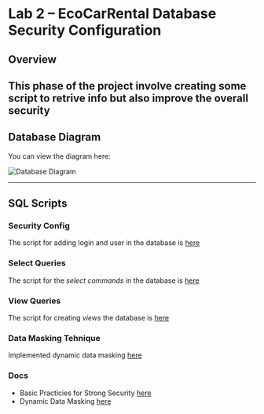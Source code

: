 # Lab 2 – EcoCarRental Database Security Configuration

## Overview
This phase of the project involve creating some script to retrive info but also improve the overall security 
---

## Database Diagram

You can view the diagram here:

![Database Diagram](https://www.plantuml.com/plantuml/png/jLHBRnCn4Bxlhp1xeQ14VG0NL5MDqY8g7gf2n3KQrfEkXHyhUr8KMluxirwpClMI6paaynXz-hvlnhaC19vsHbVFg4M3ejEWR5MX9KLxKIztWPn1Nmi8uayY7Yh1dvUYIOMDakAjkFcy5kVdjnykBc9xFey_M-K3RImOv96lYzNo_M9rzEhaHMng-7SF3IYTrL-dUjSwcy-VfRhqwfwfQDMW3Ky1VsMI8Ac1J0WSr63W-nH3uoJgYVeUmGzOCKsCDcmjvJ2dRuRnG42xyBSYSNmiu1wKXcyQPy8pUPGp9g8ui60R7Bpmgc5WbYrXpmXNrykRJukFHwSdixC1dFOTvjBUiRGdRgnv93gIuj4LukIGBR5VRY-7_qAmtKRm68tGeS_-ozbufmkJfwyfvxdY07GaEeGZKn_JGrJZ4zh8ORbNY_LrhAALHOrS3zMuG9ExAfzJsbTimdHzTBBeTB0tJFxGzc-7aV42idmqe8GftmTIwsJSI7d6J5pE-3kqCq4URDYYxpayPwSra78sjAeBrVZlylWudxk7j0V6gpiD3OQwMi94KuNqEeIoTHMlh1moOE4kGKHnQOBJljq0uPtpwcS_adjG0Eq2Il53KLjNbsZbpkZV)

---

## SQL Scripts

### Security Config

The script for adding login and user in the database is [here](./security.sql) 

### Select Queries

The script for the *select commands* in the database is [here](./select.sql)

### View Queries

The script for creating *views* the database is [here](./create_views.sql)

### Data Masking Tehnique

Implemented dynamic data masking [here](./dataMasking.sql)

### Docs

* Basic Practicies for Strong Security [here](https://www.sqlservercentral.com/articles/a-few-best-practices-for-strong-sql-server-security)
* Dynamic Data Masking [here](https://learn.microsoft.com/en-us/sql/relational-databases/security/dynamic-data-masking?view=sql-server-ver17)